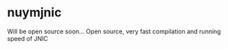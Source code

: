 # nuymjnic
Will be open source soon...
Open source, very fast compilation and running speed of JNIC
